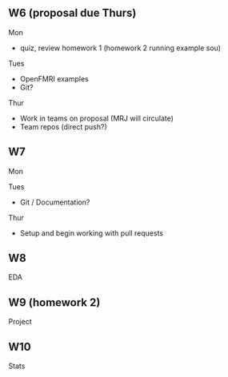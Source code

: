 ## W6 (proposal due Thurs)

Mon
- quiz, review homework 1 (homework 2 running example sou)

Tues
- OpenFMRI examples
- Git?

Thur
- Work in teams on proposal (MRJ will circulate)
- Team repos (direct push?)

## W7

Mon

Tues
- Git / Documentation?

Thur
- Setup and begin working with pull requests

## W8

EDA

## W9 (homework 2)

Project

## W10

Stats
